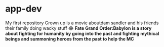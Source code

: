 # app-dev
My first repository
 Grown up is a movie aboutdam sandler and his friends their family doing wacky stuff 😂
**Fate Grand Order:Babylon is a story about fighting for humanity by going into the past and fighting mythical beings and summoning heroes from the past to help the MC**
